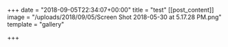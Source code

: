 +++
date = "2018-09-05T22:34:07+00:00"
title = "test"
[[post_content]]
image = "/uploads/2018/09/05/Screen Shot 2018-05-30 at 5.17.28 PM.png"
template = "gallery"

+++
